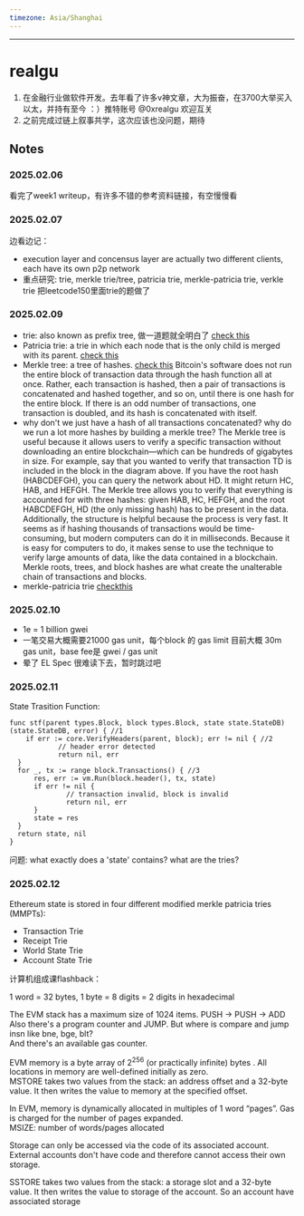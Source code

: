 ```yaml
---
timezone: Asia/Shanghai
---
```



---

# realgu

1. 在金融行业做软件开发。去年看了许多v神文章，大为振奋，在3700大举买入以太，并持有至今 ：）推特账号 @0xrealgu 欢迎互关
2. 之前完成过链上叙事共学，这次应该也没问题，期待

## Notes

<!-- Content_START -->

### 2025.02.06

看完了week1 writeup，有许多不错的参考资料链接，有空慢慢看

### 2025.02.07
边看边记：
- execution layer and concensus layer are actually two different clients, each have its own p2p network
- 重点研究: trie, merkle trie/tree, patricia trie, merkle-patricia trie, verkle trie 把leetcode150里面trie的题做了

### 2025.02.09
- trie: also known as prefix tree, 做一道题就全明白了 [check this](https://leetcode.com/problems/implement-trie-prefix-tree?envType=study-plan-v2&envId=top-interview-150)
- Patricia trie: a trie in which each node that is the only child is merged with its parent. [check this](https://en.wikipedia.org/wiki/Radix_tree)
- Merkle tree: a tree of hashes. [check this](https://www.investopedia.com/terms/m/merkle-tree.asp) Bitcoin's software does not run the entire block of transaction data through the hash function all at once. Rather, each transaction is hashed, then a pair of transactions is concatenated and hashed together, and so on, until there is one hash for the entire block. If there is an odd number of transactions, one transaction is doubled, and its hash is concatenated with itself.
- why don't we just have a hash of all transactions concatenated? why do we run a lot more hashes by building a merkle tree? The Merkle tree is useful because it allows users to verify a specific transaction without downloading an entire blockchain—which can be hundreds of gigabytes in size. For example, say that you wanted to verify that transaction TD is included in the block in the diagram above. If you have the root hash (HABCDEFGH), you can query the network about HD. It might return HC, HAB, and HEFGH. The Merkle tree allows you to verify that everything is accounted for with three hashes: given HAB, HC, HEFGH, and the root HABCDEFGH, HD (the only missing hash) has to be present in the data. Additionally, the structure is helpful because the process is very fast. It seems as if hashing thousands of transactions would be time-consuming, but modern computers can do it in milliseconds. Because it is easy for computers to do, it makes sense to use the technique to verify large amounts of data, like the data contained in a blockchain. Merkle roots, trees, and block hashes are what create the unalterable chain of transactions and blocks.
- merkle-patricia trie [checkthis](https://ethereum.org/en/developers/docs/data-structures-and-encoding/patricia-merkle-trie/)

### 2025.02.10
- 1e = 1 billion gwei
- 一笔交易大概需要21000 gas unit，每个block 的 gas limit 目前大概 30m gas unit，base fee是 gwei / gas unit
- 晕了 EL Spec 很难读下去，暂时跳过吧

### 2025.02.11
State Trasition Function:
```
func stf(parent types.Block, block types.Block, state state.StateDB) (state.StateDB, error) { //1
    if err := core.VerifyHeaders(parent, block); err != nil { //2
            // header error detected
            return nil, err
  }
  for _, tx := range block.Transactions() { //3
      res, err := vm.Run(block.header(), tx, state)
      if err != nil {
              // transaction invalid, block is invalid
              return nil, err
      }
      state = res
  }
  return state, nil
}
```
问题: what exactly does a 'state' contains? what are the tries?

### 2025.02.12
Ethereum state is stored in four different modified merkle patricia tries (MMPTs):
- Transaction Trie
- Receipt Trie
- World State Trie
- Account State Trie

计算机组成课flashback：  

1 word = 32 bytes, 1 byte = 8 digits = 2 digits in hexadecimal  

The EVM stack has a maximum size of 1024 items. PUSH -> PUSH -> ADD  
Also there's a program counter and JUMP. But where is compare and jump insn like bne, bge, blt?  
And there's an available gas counter.  


EVM memory is a byte array of 2<sup>256</sup> (or practically infinite) bytes . All locations in memory are well-defined initially as zero.  
MSTORE takes two values from the stack: an address offset and a 32-byte value. It then writes the value to memory at the specified offset.  

In EVM, memory is dynamically allocated in multiples of 1 word “pages”. Gas is charged for the number of pages expanded.  
MSIZE: number of words/pages allocated  

Storage can only be accessed via the code of its associated account. External accounts don't have code and therefore cannot access their own storage.  

SSTORE takes two values from the stack: a storage slot and a 32-byte value. It then writes the value to storage of the account. So an account have associated storage



<!-- Content_END -->
